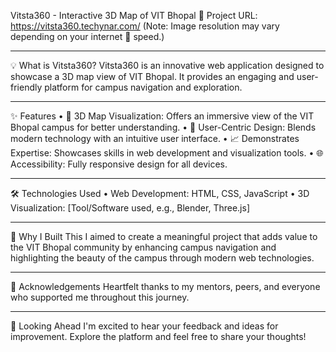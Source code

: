 Vitsta360 - Interactive 3D Map of VIT Bhopal
🔗 Project URL: https://vitsta360.techynar.com/
(Note: Image resolution may vary depending on your internet 🛜 speed.)

________________________________________

💡 What is Vitsta360?
Vitsta360 is an innovative web application designed to showcase a 3D map view of VIT Bhopal. It provides an engaging and user-friendly platform for campus navigation and exploration.

________________________________________

✨ Features
•	📌 3D Map Visualization: Offers an immersive view of the VIT Bhopal campus for better understanding.
•	🎨 User-Centric Design: Blends modern technology with an intuitive user interface.
•	📈 Demonstrates Expertise: Showcases skills in web development and visualization tools.
•	🌐 Accessibility: Fully responsive design for all devices.

________________________________________

🛠️ Technologies Used
•	Web Development: HTML, CSS, JavaScript
•	3D Visualization: [Tool/Software used, e.g., Blender, Three.js]

________________________________________

🌟 Why I Built This
I aimed to create a meaningful project that adds value to the VIT Bhopal community by enhancing campus navigation and highlighting the beauty of the campus through modern web technologies.

________________________________________

🙌 Acknowledgements
Heartfelt thanks to my mentors, peers, and everyone who supported me throughout this journey.

________________________________________

📣 Looking Ahead
I'm excited to hear your feedback and ideas for improvement. Explore the platform and feel free to share your thoughts!


